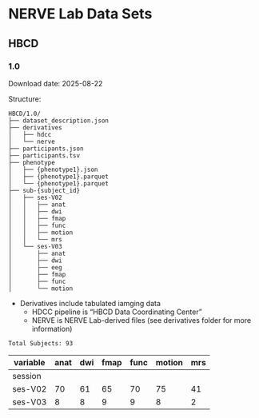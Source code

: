 # NERVE Lab Data Sets


## HBCD

### 1.0

Download date: 2025-08-22

Structure:

    HBCD/1.0/
    ├── dataset_description.json
    ├── derivatives
    │   ├── hdcc
    │   └── nerve
    ├── participants.json
    ├── participants.tsv
    ├── phenotype
    │   ├── {phenotype1}.json
    │   ├── {phenotype1}.parquet
    │   └── {phenotype1}.parquet
    ├── sub-{subject_id}
    │   ├── ses-V02
    │   │   ├── anat
    │   │   ├── dwi
    │   │   ├── fmap
    │   │   ├── func
    │   │   ├── motion
    │   │   └── mrs
    │   └── ses-V03
    │       ├── anat
    │       ├── dwi
    │       ├── eeg
    │       ├── fmap
    │       ├── func
    │       └── motion

- Derivatives include tabulated iamging data
  - HDCC pipeline is “HBCD Data Coordinating Center”
  - NERVE is NERVE Lab-derived files (see derivatives folder for more
    information)

<!-- -->

    Total Subjects: 93

<div>
<style scoped>
    .dataframe tbody tr th:only-of-type {
        vertical-align: middle;
    }
&#10;    .dataframe tbody tr th {
        vertical-align: top;
    }
&#10;    .dataframe thead th {
        text-align: right;
    }
</style>

| variable | anat | dwi | fmap | func | motion | mrs |
|----------|------|-----|------|------|--------|-----|
| session  |      |     |      |      |        |     |
| ses-V02  | 70   | 61  | 65   | 70   | 75     | 41  |
| ses-V03  | 8    | 8   | 9    | 9    | 8      | 2   |

</div>
